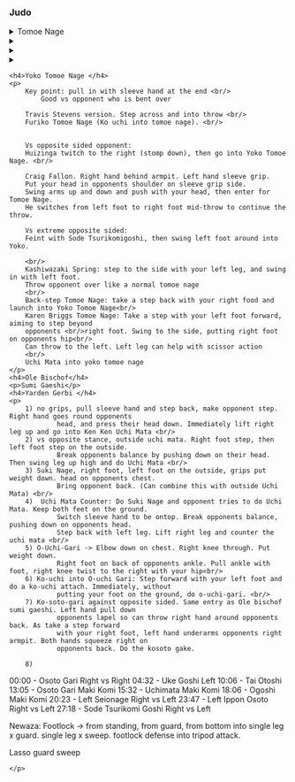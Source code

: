 ### Judo

<details>
<summary>Tomoe Nage </summary>

Classical Kashiwazaki straight entry. 
Also with stepping back and forth. 
Double leg 
When attack fails. Right foot behind opponents knee. Use arms 
and leg kicking up to bring opponent to your left.
</details>

<details>
<summary></summary>

</details>

<details>
<summary></summary>

</details>

<details>
<summary></summary>

</details>


	<h4>Yoko Tomoe Nage </h4>
	<p>
		Key point: pull in with sleeve hand at the end <br/>
			Good vs opponent who is bent over

		Travis Stevens version. Step across and into throw <br/>
		Furiko Tomoe Nage (Ko uchi into tomoe nage). <br/>


		Vs opposite sided opponent:
		Huizinga twitch to the right (stomp down), then go into Yoko Tomoe Nage. <br/>

		Craig Fallon. Right hand behind armpit. Left hand sleeve grip.
		Put your head in opponents shoulder on sleeve grip side.
		Swing arms up and down and push with your head, then enter for Tomoe Nage.
		He switches from left foot to right foot mid-throw to continue the throw.

		Vs extreme opposite sided:
		Feint with Sode Tsurikomigoshi, then swing left foot around into Yoko. 

		<br/>
		Kashiwazaki Spring: step to the side with your left leg, and swing in with left foot.
		Throw opponent over like a normal tomoe nage
		<br/>
		Back-step Tomoe Nage: take a step back with your right food and launch into Yoko Tomoe Nage<br/>
		Karen Briggs Tomoe Nage: Take a step with your left foot forward, aiming to step beyond
		opponents <br/>right foot. Swing to the side, putting right foot on opponents hip<br/>
		Can throw to the left. Left leg can help with scissor action
		<br/>
		Uchi Mata into yoko tomoe nage
	</p>
	<h4>Ole Bischof</h4>
	<p>Sumi Gaeshi</p>
	<h4>Yarden Gerbi </h4>
	<p>
		1) no grips, pull sleeve hand and step back, make opponent step. Right hand goes round opponents
				head, and press their head down. Immediately lift right leg up and go into Ken Ken Uchi Mata <br/>
		2) vs opposite stance, outside uchi mata. Right foot step, then left foot step on the outside.
				Break opponents balance by pushing down on their head. Then swing leg up high and do Uchi Mata <br/>
		3) Suki Nage, right foot, left foot on the outside, grips put weight down. head on opponents chest.
				Bring opponent back. (Can combine this with outside Uchi Mata) <br/>
		4)  Uchi Mata Counter: Do Suki Nage and opponent tries to do Uchi Mata. Keep both feet on the ground.
				Switch sleeve hand to be ontop. Break opponents balance, pushing down on opponents head.
				Step back with left leg. Lift right leg and counter the uchi mata <br/>
		5) O-Uchi-Gari -> Elbow down on chest. Right knee through. Put weight down. 
				Right foot on back of opponents ankle. Pull ankle with foot, right knee twist to the right with your hip<br/>
		6) Ko-uchi into O-uchi Gari: Step forward with your left foot and do a ko-uchi attach. Immediately, without
				putting your foot on the ground, do o-uchi-gari. <br/>
		7) Ko-soto-gari against opposite sided. Same entry as Ole bischof sumi gaeshi. Left hand pull down 
				opponents lapel so can throw right hand around opponents back. As take a step forward
				with your right foot, left hand underarms opponents right armpit. Both hands squeeze right on
				opponents back. Do the kosoto gake. 

		8)


00:00 - Osoto Gari Right vs Right
04:32 - Uke Goshi Left
10:06 - Tai Otoshi
13:05 - Osoto Gari Maki Komi
15:32 - Uchimata Maki Komi
18:06 - Ogoshi Maki Komi
20:23 - Left Seionage Right vs Left
23:47 - Left Ippon Osoto Right vs Left
27:18 - Sode Tsurikomi Goshi Right vs Left

Newaza:
Footlock -> from standing, from guard, from bottom into single leg x guard. single leg x sweep. footlock defense into tripod attack. 

Lasso guard sweep



	</p>

</html>